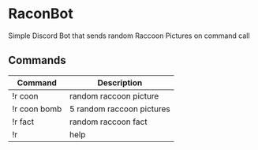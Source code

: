 # RaconBot

Simple Discord Bot that sends random Raccoon Pictures on command call

## Commands
|Command|Description|
|---|---|
| !r coon       |  random raccoon picture |
| !r coon bomb  | 5 random raccoon pictures|
| !r fact       |  random raccoon fact|
| !r            |  help|
